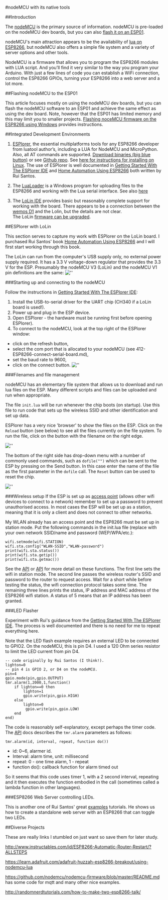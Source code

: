 #nodeMCU with its native tools

##Introduction

The [nodeMCU](nodemcu.com/index_en.html) is the primary source of information.  nodeMCU is pre-loaded on the nodeMCU dev boards, but you can also [flash it on an ESP01](http://randomnerdtutorials.com/esp8266-web-server/).

nodeMCU's main attraction appears to be the availability of [lua on ESP8266](https://www.youtube.com/watch?v=_GSYZ1e14nc), but nodeMCU also offers a simple file system and a variety of server options and other tools.

NodeMCU is a firmware that allows you to program the ESP8266 modules with LUA script. And you’ll find it very similar to the way you program your Arduino. With just a few lines of code you can establish a WiFi connection, control the ESP8266 GPIOs, turning your ESP8266 into a web server and a lot more.

##Flashing nodeMCU to the ESP01

This article focuses mostly on using the nodeMCU dev boards, but you can flash the nodeMCU software to an ESP01 and achieve the same effect as using the dev board.  Note, however that the ESP01 has limited memory and this may limit you to smaller projects.  [Flashing noceMCU firmware on the ESP8266 using Windows](http://randomnerdtutorials.com/flashing-nodemcu-firmware-on-the-esp8266-using-windows/) provides instructions.


##Integrated Development Environments

1. [ESPlorer](http://esp8266.ru/esplorer/), the essential multiplatforms tools for any ESP8266 developer from luatool author’s, including a LUA for NodeMCU and MicroPython. Also, all AT commands are supported.  [Download binaries (big blue button)](esp8266.ru) or see [Github repo](https://github.com/4refr0nt/ESPlorer). See [here for instructions for installing on Linux](http://www.digitalsyncretism.com/blog/esplorer-tool/). The use of ESPlorer is well documented in [Getting Started With The ESPlorer IDE](http://esp8266.ru/download/esp8266-doc/Getting%20Started%20with%20the%20ESPlorer%20IDE%20-%20Rui%20Santos.pdf) and [Home Automation Using ESP8266](http://randomnerdtutorials.com/home-automation-using-esp8266/) both written by Rui Santos.

2. The [LuaLoader](http://benlo.com/esp8266/index.html#LuaLoader)  is a Windows program for uploading files to the ESP8266 and working with the Lua serial interface. See also [here](http://benlo.com/esp8266/esp8266QuickStart.html)

3. The [LoLin IDE](http://www.wemos.cc/wiki/Tutorial/IDE) provides basic but reasonably complete support for working with the board.  There appears to be a connection between the [wemos D1](http://www.wemos.cc/d1/Main_Page) and the Lolin, but the details are not clear.  
The LoLin [firmware can be upgraded](http://www.wemos.cc/wiki/Tutorial/UpgradeFirmware).

##ESPlorer with LoLin

This section serves to capture my work with ESPlorer on the LoLin board.  I purchased Rui Santos' book [Home Automation Using ESP8266](http://randomnerdtutorials.com/home-automation-using-esp8266/) and I will first start working through this book.

The LoLin can run from the computer's USB supply only, no external power supply required.  It has a 3.3 V voltage-down regulator that provides the 3.3 V for the ESP.  Presumably the nodeMCU V3 (LoLin) and the nodeMCU V1 pin definitions are the same: 
![''](images/NODEMCU_DEVKIT_V1.0_PINMAP.png)

###Starting up and connecting to the nodeMCU

Follow the instructions in [Getting Started With The ESPlorer IDE](http://esp8266.ru/download/esp8266-doc/Getting%20Started%20with%20the%20ESPlorer%20IDE%20-%20Rui%20Santos.pdf):
1. Install the USB-to-serial driver for the UART chip (CH340 if a LoLin board is used!).
2. Power up and plug in the ESP device.
3. Open ESPlorer - the hardware must be running first before opening ESPlorer).
4. To connect to the nodeMCU, look at the top right of the ESPlorer window:
  -  click on the refresh button,
  -  select the com port that is allocated to your nodeMCU (see 412-ESP8266-connect-serial-board.md),
  -  set the baud rate to 9600,
  -  click on the connect button.
  ![''](images/ESPlorerConnect.png)

###Filenames and file management

nodeMCU has an elementary file system that allows us to download and run lua files on the ESP. Many different scripts and files can be uploaded and run when appropriate.

The file `init.lua` will be run whenever the chip boots (on startup).  Use this file to run code that sets up the wireless SSID and other identification and set up data.  

ESPlorer has a very nice 'browser' to show the files on the ESP.  Click on the `Reload` button (see below) to see all the files currently on the file system.  To run the file, click on the button with the filename on the right edge.

![''](images/ESPlorerShowFiles.png)

The bottom of the right side has drop-down menu with a number of commonly used commands, such as `dofile("")` which can be sent to the ESP by pressing on the Send button.  In this case enter the name of the file as the first parameter in the `dofile` call.  The `Reset` button can be used to reset the chip.

![''](images/ESPlorerReset.png)

###Wireless setup
If the ESP is set up as [access point](https://en.wikipedia.org/wiki/Wireless_access_point) (allows other wifi devices to connect to a network) remember to set up a password to prevent unauthorised access.  In most cases the ESP will be set up as a station, meaning that it is only a client and does not connect to other networks.

My WLAN already has an access point and the ESP8266 must be set up in station mode.  Put the following commands in the init.lua file (replace with your own network SSID/name and password (WEP/WPA/etc.):

	wifi.setmode(wifi.STATION)
	wifi.sta.config("WLAN-SSID","WLAN-password")
	print(wifi.sta.status())
	print(wifi.sta.getip())
	print(wifi.sta.getmac())

See the [API](https://github.com/nodemcu/nodemcu-firmware/wiki/nodemcu_api_en) or [API](http://www.nodemcu.com/docs/wifi-sta-module/#wifi-sta-module-wifi-sta-getmac) for more detail on these functions.  The first line sets the wifi in station mode.  The second line passes the wireless router's SSID and password to the router to request access. Wait for a short while before testing the status, the wifi connection protocol takes some time. The remaining three lines prints the status, IP address and MAC address of the ESP8266 wifi station. A status of 5 means that an IP address has been granted.

###LED Flasher

Experiment with Rui's guidance from the [Getting Started With The ESPlorer IDE](http://esp8266.ru/download/esp8266-doc/Getting%20Started%20with%20the%20ESPlorer%20IDE%20-%20Rui%20Santos.pdf).  The process is well documented and there is no need for me to repeat everything here.

Note that the LED flash example requires an external LED to be connected to GPIO2. On the nodeMCU, this is pin D4. I used a 120 Ohm series resistor to limit the LED current from pin D4.

	-- code originally by Rui Santos (I think!).
	lighton=0
	-- pin 4 is GPIO 2, or D4 on the nodeMCU.
	pin=4
	gpio.mode(pin,gpio.OUTPUT)
	tmr.alarm(1,2000,1,function()
	    if lighton==0 then
	        lighton=1
	        gpio.write(pin,gpio.HIGH)
	    else
	        lighton=0
	         gpio.write(pin,gpio.LOW)
	    end
	end)

The code is reasonably self-explanatory, except perhaps the timer code.  The [API](http://www.nodemcu.com/docs/timer-module/) docs describes the `tmr.alarm` parameters as  follows:

	tmr.alarm(id, interval, repeat, function do())
	
- id: 0~6, alarmer id. 
- Interval: alarm time, unit: millisecond
- repeat: 0 - one time alarm, 1 - repeat
- function do(): callback function for alarm timed out

So it seems that this code uses timer 1, with a 2 second interval, repeating and it then executes the function embodied in the call (sometimes called a lambda function in other languages).

###ESP8266 Web Server controlling LEDs.

This is another one of  Rui Santos' great [examples](http://randomnerdtutorials.com/esp8266-web-server/) tutorials.   He shows us how to create a standalone web server with an ESP8266 that can toggle two LEDs.




##Diverse Projects

These are really links I stumbled on just want so save them for later study.

<http://www.instructables.com/id/ESP8266-Automatic-Router-Restart/?ALLSTEPS>

<https://learn.adafruit.com/adafruit-huzzah-esp8266-breakout/using-nodemcu-lua>


<https://github.com/nodemcu/nodemcu-firmware/blob/master/README.md> has some code for mqtt and many other nice examples.

<http://randomnerdtutorials.com/how-to-make-two-esp8266-talk/>

